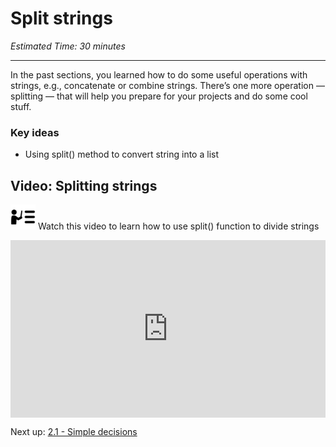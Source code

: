 # Split strings

_Estimated Time: 30 minutes_

---

In the past sections, you learned how to do some useful operations with strings, e.g., concatenate or combine strings. There’s one more operation — splitting — that will help you prepare for your projects and do some cool stuff.

### Key ideas

- Using split() method to convert string into a list

## Video: Splitting strings

<aside>

<img src="../instruction.png" alt="../instruction.png" width="40px" /> Watch this video to learn how to use split() function to divide strings

</aside>

<div style="position: relative; padding-bottom: 56.25%; height: 0;"><iframe src="https://www.youtube.com/embed/mPrVU1bMDeQ" title="YouTube video player" frameborder="0" allow="accelerometer; autoplay; clipboard-write; encrypted-media; gyroscope; picture-in-picture" allowfullscreen style="position: absolute; top: 0; left: 0; width: 100%; height: 100%;"></iframe></div>

<aside>

Next up: [2.1 - Simple decisions](/future-proof-with-python/conditionals/simple-decisions.md)

</aside>
